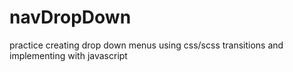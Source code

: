 # navDropDown
practice creating drop down menus using css/scss transitions and implementing with javascript
